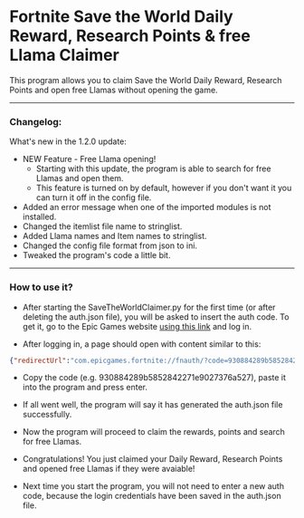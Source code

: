 # Fortnite Save the World Daily Reward, Research Points & free Llama Claimer

This program allows you to claim Save the World Daily Reward, Research Points and open free Llamas without opening the game.

---
### Changelog:
What's new in the 1.2.0 update:
- NEW Feature - Free Llama opening!
  - Starting with this update, the program is able to search for free Llamas and open them.
  - This feature is turned on by default, however if you don't want it you can turn it off in the config file.
- Added an error message when one of the imported modules is not installed.
- Changed the itemlist file name to stringlist.
- Added Llama names and Item names to stringlist.
- Changed the config file format from json to ini.
- Tweaked the program's code a little bit.
---

### How to use it?

- After starting the SaveTheWorldClaimer.py for the first time (or after deleting the auth.json file), you will be asked to insert the auth code. To get it, go to the Epic Games website [using this link](https://www.epicgames.com/id/logout?redirectUrl=https%3A%2F%2Fwww.epicgames.com%2Fid%2Flogin%3FredirectUrl%3Dhttps%253A%252F%252Fwww.epicgames.com%252Fid%252Fapi%252Fredirect%253FclientId%253D3446cd72694c4a4485d81b77adbb2141%2526responseType%253Dcode "Here is the link :D") and log in.

- After logging in, a page should open with content similar to this:

```json
{"redirectUrl":"com.epicgames.fortnite://fnauth/?code=930884289b5852842271e9027376a527","authorizationCode":"930884289b5852842271e9027376a527","sid":null}
```
- Copy the code (e.g. 930884289b5852842271e9027376a527), paste it into the program and press enter.

- If all went well, the program will say it has generated the auth.json file successfully.

- Now the program will proceed to claim the rewards, points and search for free Llamas.

- Congratulations! You just claimed your Daily Reward, Research Points and opened free Llamas if they were avaiable!

- Next time you start the program, you will not need to enter a new auth code, because the login credentials have been saved in the auth.json file.